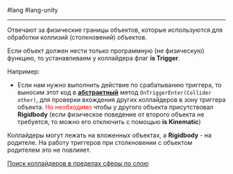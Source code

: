 #lang #lang-unity

---
Отвечают за физические границы объектов, которые используются для обработки коллизий (столкновений) объектов.

Если объект должен нести только программную (не физическую) функцию, то устанавливаем у коллайдера флаг **is Trigger**.

Например: 
- Если нам нужно выполнить действие по срабатыванию триггера, то выносим этот код в [**абстрактный**](1.%20Languages/Unity/2.%20ОБЪЕКТЫ%20И%20КОМПОНЕНТЫ/MonoBehaviour%20методы.md) метод `OnTriggerEnter(Collider other)`, для проверки вхождения других коллайдеров в зону триггера объекта. <font color="#ff0000">Но необходимо</font> чтобы у другого объекта присутствовал **Rigidbody** (если физическое поведение от второго объекта не требуется, то можно его отключить с помощью **is Kinematic**)

Коллайдеры могут лежать на вложенных объектах, а **Rigidbody** - на родителе. На работу триггеров при столкновении с объектом родителем это не повлияет.

[Поиск коллайдеров в пределах сферы по слою](1.%20Languages/Unity/_КАК%20ЭТО%20СДЕЛАТЬ/Поиск%20коллайдеров%20в%20пределах%20сферы%20по%20слою.md)